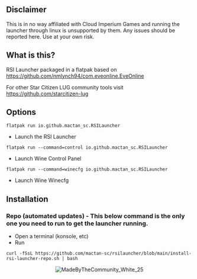 ## Disclaimer
This is in no way affiliated with Cloud Imperium Games and running the launcher through linux is unsupported by them. Any issues should be reported here. Use at your own risk.

## What is this?
RSI Launcher packaged in a flatpak based on https://github.com/nmlynch94/com.eveonline.EveOnline

For other Star Citizen LUG community tools visit https://github.com/starcitizen-lug

## Options
`flatpak run io.github.mactan_sc.RSILauncher`
  - Launch the RSI Launcher

`flatpak run --command=control io.github.mactan_sc.RSILauncher`
  - Launch Wine Control Panel

`flatpak run --command=winecfg io.github.mactan_sc.RSILauncher`
  - Launch Wine Winecfg

## Installation

### Repo (automated updates) - This below command is the only one you need to run to get the launcher running.
- Open a terminal (konsole, etc)
- Run
```
curl -fSsL https://github.com/mactan-sc/rsilauncher/blob/main/install-rsi-launcher-repo.sh | bash
```

<p align="center">
  <img src="https://github.com/user-attachments/assets/b999fb69-9c37-4757-8dd8-524b25624f99" alt="MadeByTheCommunity_White_25" />
</p>
